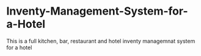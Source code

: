# Inventy-Management-System-for-a-Hotel
This is a full kitchen, bar, restaurant and hotel inventy managemnat system for a hotel
